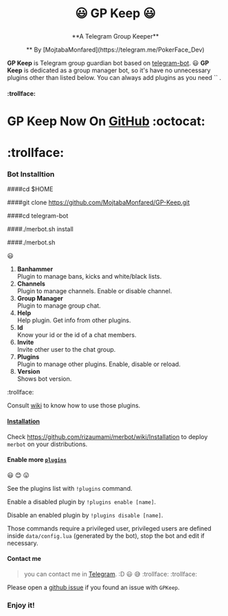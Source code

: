 # <p align="center"> :smiley: GP Keep :smiley:

<p align="center">**A Telegram Group Keeper**
<p align="center">** By [MojtabaMonfared](https://telegram.me/PokerFace_Dev)

**GP Keep** is Telegram group guardian bot based on [telegram-bot](https://github.com/yagop/telegram-bot).
:smiley:
**GP Keep** is dedicated as a group manager bot, so it's have no unnecessary plugins other than listed below. You can always add plugins as you need `` .

#### :trollface:
# GP Keep Now On [GitHub](https://github.com) :octocat:
# :trollface:





### **Bot Installtion**
####cd $HOME
  
####git clone https://github.com/MojtabaMonfared/GP-Keep.git
    
####cd telegram-bot
      
####./merbot.sh install
        
####./merbot.sh






:smiley:
1. **Banhammer**  
Plugin to manage bans, kicks and white/black lists.
2. **Channels**  
Plugin to manage channels. Enable or disable channel.
3. **Group Manager**  
Plugin to manage group chat.
4. **Help**  
Help plugin. Get info from other plugins.
5. **Id**  
Know your id or the id of a chat members.
6. **Invite**  
Invite other user to the chat group.
7. **Plugins**  
Plugin to manage other plugins. Enable, disable or reload.
8. **Version**  
Shows bot version.

:trollface:

Consult [wiki](https://github.com/rizaumami/merbot/wiki/Plugins) to know how to use those plugins.

#### [Installation](https://github.com/rizaumami/merbot/wiki/Installation)

Check https://github.com/rizaumami/merbot/wiki/Installation to deploy `merbot` on your distributions.

#### Enable more [`plugins`](https://github.com/MojtabaMonfared/merbot/tree/master/plugins)


:smiley: :blush: :stuck_out_tongue:

See the plugins list with `!plugins` command.

Enable a disabled plugin by `!plugins enable [name]`.

Disable an enabled plugin by `!plugins disable [name]`.

Those commands require a privileged user, privileged users are defined inside `data/config.lua` (generated by the bot), stop the bot and edit if necessary.

#### Contact me
> you can contact me in [Telegram](https://telegram.me/PokerFace_Dev).
> :D :smiley: :sweat_smile: :trollface: :trollface:



Please open a [github issue](https://github.com/MojtabaMonfared/merbot/issues) if you found an issue with `GPKeep`.

### Enjoy it!
